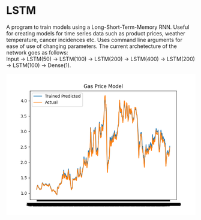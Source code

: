 # LSTM

A program to train models using a Long-Short-Term-Memory RNN. Useful for creating models for time series data such as product prices, weather temperature, cancer incidences etc. Uses command line arguments for ease of use of changing parameters. The current archetecture of the network goes as follows: \
Input -> LSTM(50) -> LSTM(100) -> LSTM(200) -> LSTM(400) -> LSTM(200) -> LSTM(100) -> Dense(1).

![Example](example_fit/example_fit.png)
